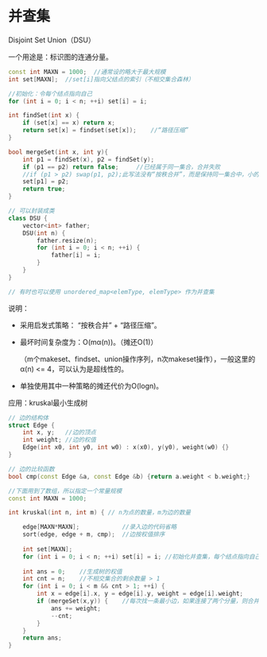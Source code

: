# 并查集

Disjoint Set Union（DSU）

一个用途是：标识图的连通分量。

```c++
const int MAXN = 1000;	//通常设的略大于最大规模
int set[MAXN];	//set[i]指向父结点的索引（不相交集合森林）

//初始化：令每个结点指向自己
for (int i = 0; i < n; ++i) set[i] = i;	

int findSet(int x) {
    if (set[x] == x) return x;
    return set[x] = findset(set[x]);	//“路径压缩”
}

bool mergeSet(int x, int y){
    int p1 = findSet(x), p2 = findSet(y);
    if (p1 == p2) return false;		//已经属于同一集合，合并失败
    //if (p1 > p2) swap(p1, p2);此写法没有“按秩合并”，而是保持同一集合中，小的指向大的（用意不明？）
    set[p1] = p2;
    return true;
}

// 可以封装成类
class DSU {
	vector<int> father;
    DSU(int n) {
        father.resize(n);
        for (int i = 0; i < n; ++i) {
            father[i] = i;
        }
    }
}

// 有时也可以使用 unordered_map<elemType, elemType> 作为并查集
```

说明：

- 采用启发式策略： “按秩合并” + “路径压缩”。

- 最坏时间复杂度为：O(mα(n))。（摊还O(1)）

  （m个makeset、findset、union操作序列，n次makeset操作），一般这里的 α(n) <= 4，可以认为是超线性的。

- 单独使用其中一种策略的摊还代价为O(logn)。





应用：kruskal最小生成树

```c++
// 边的结构体
struct Edge {
	int x, y;	//边的顶点
	int weight;	//边的权值
	Edge(int x0, int y0, int w0) : x(x0), y(y0), weight(w0) {}
}

// 边的比较函数
bool cmp(const Edge &a, const Edge &b) {return a.weight < b.weight;}	

//下面用到了数组，所以指定一个常量规模
const int MAXN = 1000;

int kruskal(int n, int m) {	// n为点的数量，m为边的数量

    edge[MAXN*MAXN];			//录入边的代码省略
    sort(edge, edge + m, cmp);	//边按权值排序
    
    int set[MAXN];
    for (int i = 0; i < n; ++i) set[i] = i;	//初始化并查集，每个结点指向自己
    
    int ans = 0;	//生成树的权值
    int cnt = n;	//不相交集合的剩余数量 > 1
    for (int i = 0; i < m && cnt > 1; ++i) {
        int x = edge[i].x, y = edge[i].y, weight = edge[i].weight;
        if (mergeSet(x,y)) {	//每次找一条最小边，如果连接了两个分量，则合并
            ans += weight;
            --cnt;
        }
    }
    return ans;
}
```

